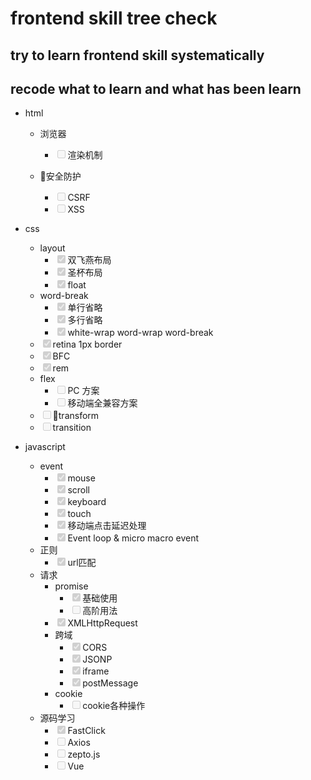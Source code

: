 # frontend skill tree check
## try to learn frontend skill systematically
## recode what to learn and what has been learn
- html
  * 浏览器
    * <input type="checkbox"  disabled>渲染机制
    
  * 安全防护
    * <input type="checkbox"  disabled>CSRF
    * <input type="checkbox"  disabled>XSS
- css
  * layout
    * <input type="checkbox" checked disabled>双飞燕布局
    * <input type="checkbox" checked disabled>圣杯布局
    * <input type="checkbox" checked disabled>float
  * word-break
    * <input type="checkbox" checked disabled>单行省略
    * <input type="checkbox" checked disabled>多行省略
    * <input type="checkbox" checked disabled>white-wrap word-wrap word-break
  * <input type="checkbox" checked disabled>retina 1px border
  * <input type="checkbox" checked disabled>BFC
  * <input type="checkbox" checked disabled>rem
  * flex
    * <input type="checkbox" disabled>PC 方案
    * <input type="checkbox" disabled>移动端全兼容方案
  * <input type="checkbox" disabled>transform
  * <input type="checkbox" disabled>transition

- javascript
  * event
    * <input type="checkbox" checked disabled>mouse
    * <input type="checkbox" checked disabled>scroll
    * <input type="checkbox" checked disabled>keyboard
    * <input type="checkbox" checked disabled>touch
    * <input type="checkbox" checked disabled>移动端点击延迟处理
    * <input type="checkbox" checked disabled>Event loop & micro macro event
  * 正则
    * <input type="checkbox" checked disabled>url匹配
  * 请求
    * promise
      * <input type="checkbox" checked disabled>基础使用
      * <input type="checkbox" disabled>高阶用法
    * <input type="checkbox" checked disabled>XMLHttpRequest
    * 跨域
      * <input type="checkbox" checked disabled>CORS
      * <input type="checkbox" checked disabled>JSONP
      * <input type="checkbox" checked disabled>iframe
      * <input type="checkbox" checked disabled>postMessage
    * cookie
      * <input type="checkbox" disabled>cookie各种操作
  - 源码学习
    * <input type="checkbox" checked disabled>FastClick
    * <input type="checkbox" disabled>Axios
    * <input type="checkbox" disabled>zepto.js
    * <input type="checkbox" disabled>Vue